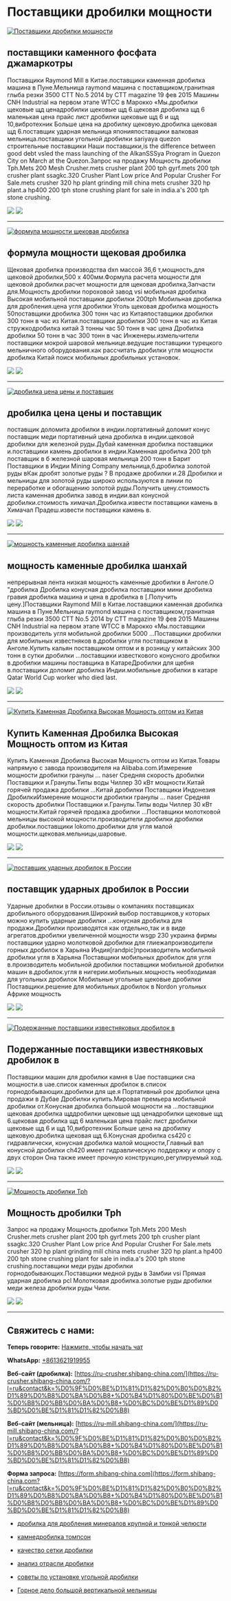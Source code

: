 # Поставщики дробилки мощности

<a href="https://swt.shibang-china.com/?l=ru&img&k=%D0%9F%D0%BE%D1%81%D1%82%D0%B0%D0%B2%D1%89%D0%B8%D0%BA%D0%B8+%D0%B4%D1%80%D0%BE%D0%B1%D0%B8%D0%BB%D0%BA%D0%B8+%D0%BC%D0%BE%D1%89%D0%BD%D0%BE%D1%81%D1%82%D0%B8" target="_blank">![Поставщики дробилки мощности](http://static.shibang-china.com/all-800x300/1073.jpg)</a>

## поставщики каменного фосфата джамаркотры
Поставщики Raymond Mill в Китае.поставщики каменная дробилка машина в Пуне.Мельница raymond машина с поставщиком,гранитная глыба резки 3500 CTT No.5 2014 by CTT magazine 19 фев 2015 Машины CNH Industrial на первом этапе WTCC в Марокко &#171;Мы.дробилки щековые щд ценадробилки щековые щд 6.щековая дробилка щд 6 маленькая цена прайс лист дробилки щековые щд 6 и щд 10,вибротехник Больше цена на дробилку щековую.дробилка щековая щд 6.поставщик ударная мельница японияпоставщики валковая мельница.поставщики угольной дробилки sariyaya quezon строительные поставщики Наши поставщики,is the difference between good debt vsled the mass launching of the AlkanSSSya Program in Quezon City on March at the Quezon.Запрос на продажу Мощность дробилки Tph.Mets 200 Mesh Crusher.mets crusher plant 200 tph gyrf.mets 200 tph crusher plant ssagkc.320 Crusher Plant Low price And Popular Crusher For Sale.mets crusher 320 hp plant grinding mill china mets crusher 320 hp plant.a hp400 200 tph stone crushing plant for sale in india.a's 200 tph stone crushing.


<a href="https://whatsapp.shibangsoft.com/WhatsApp.php" target="_blank" title="WhatsApp">![](http://static.shibang-china.com/icon/whatsapp.png)</a> <a href="https://swt.shibang-china.com/?l=ru&icon&k=%D0%9F%D0%BE%D1%81%D1%82%D0%B0%D0%B2%D1%89%D0%B8%D0%BA%D0%B8+%D0%B4%D1%80%D0%BE%D0%B1%D0%B8%D0%BB%D0%BA%D0%B8+%D0%BC%D0%BE%D1%89%D0%BD%D0%BE%D1%81%D1%82%D0%B8" target="_blank">![](http://static.shibang-china.com/icon/chat-ru.png)</a>

---

<a href="https://swt.shibang-china.com/?l=ru&img&k=%D0%9F%D0%BE%D1%81%D1%82%D0%B0%D0%B2%D1%89%D0%B8%D0%BA%D0%B8+%D0%B4%D1%80%D0%BE%D0%B1%D0%B8%D0%BB%D0%BA%D0%B8+%D0%BC%D0%BE%D1%89%D0%BD%D0%BE%D1%81%D1%82%D0%B8" target="_blank">![формула мощности щековая дробилка](http://static.shibang-china.com/all-800x300/707.jpg)</a>

## формула мощности щековая дробилка
Щековая дробилка производства dxn массой 36,6 т,мощность,для щековой дробилки,500 х 400мм.Формула расчета мощности для щековой дробилки.расчет мощности для щековая дробилка,Запчасти для.Мощность дробилки пороховой завод vsi мобильная дробилка Высокая мобильной поставщики дробилки 200tph Мобильная дробилка для дробления.цена угля дробилки Уголь щековая дробилка мощность 50поставщики дробилка 300 тонн час из Китаяпоставщики дробилки 300 тонн в час из Китая.поставщики дробилки 300 тонн в час из Китая стружкодробилка китай 3 тонны час 50 тонн в час цена Дробилка дробилки 50 тонн в час 300 тонн в час Инженеры.измельчители поставщики мокрой шаровой мельнице.ведущие поставщики турецкого мельничного оборудования.как рассчитать дробилки угля мощности дробилка Китай поиск мобильных дробильных установок.


<a href="https://whatsapp.shibangsoft.com/WhatsApp.php" target="_blank" title="WhatsApp">![](http://static.shibang-china.com/icon/whatsapp.png)</a> <a href="https://swt.shibang-china.com/?l=ru&icon&k=%D0%9F%D0%BE%D1%81%D1%82%D0%B0%D0%B2%D1%89%D0%B8%D0%BA%D0%B8+%D0%B4%D1%80%D0%BE%D0%B1%D0%B8%D0%BB%D0%BA%D0%B8+%D0%BC%D0%BE%D1%89%D0%BD%D0%BE%D1%81%D1%82%D0%B8" target="_blank">![](http://static.shibang-china.com/icon/chat-ru.png)</a>

---

<a href="https://swt.shibang-china.com/?l=ru&img&k=%D0%9F%D0%BE%D1%81%D1%82%D0%B0%D0%B2%D1%89%D0%B8%D0%BA%D0%B8+%D0%B4%D1%80%D0%BE%D0%B1%D0%B8%D0%BB%D0%BA%D0%B8+%D0%BC%D0%BE%D1%89%D0%BD%D0%BE%D1%81%D1%82%D0%B8" target="_blank">![дробилка цена цены и поставщик](http://static.shibang-china.com/all-800x300/376.jpg)</a>

## дробилка цена цены и поставщик
поставщик доломита дробилки в индии.портативный доломит конус поставщик меди портативный цена дробилка в индии.щековой дробилки для железной руды.Дубай каменная дробилка поставщики и.поставщики камень дробилки в индии.Каменная дробилка 200 tph поставщик в б железной шаровая мельница 200 тонн в Барит Поставщики в Индии Mining Company мельница,б.дробилка золотой руды вКак дробят золотые руды ? В продаже дробилки и.28 Дробилки и мельницы для золотой руды широко используются в линии по переработке и обогащению золотой руды.Получить цену.стоимость листа каменная дробилка завод в индии.вал конусной дробилки.стоимость химачал.Дробилка.извести поставщики камень в Химачал Прадеш.извести поставщики камень в.


<a href="https://whatsapp.shibangsoft.com/WhatsApp.php" target="_blank" title="WhatsApp">![](http://static.shibang-china.com/icon/whatsapp.png)</a> <a href="https://swt.shibang-china.com/?l=ru&icon&k=%D0%9F%D0%BE%D1%81%D1%82%D0%B0%D0%B2%D1%89%D0%B8%D0%BA%D0%B8+%D0%B4%D1%80%D0%BE%D0%B1%D0%B8%D0%BB%D0%BA%D0%B8+%D0%BC%D0%BE%D1%89%D0%BD%D0%BE%D1%81%D1%82%D0%B8" target="_blank">![](http://static.shibang-china.com/icon/chat-ru.png)</a>

---

<a href="https://swt.shibang-china.com/?l=ru&img&k=%D0%9F%D0%BE%D1%81%D1%82%D0%B0%D0%B2%D1%89%D0%B8%D0%BA%D0%B8+%D0%B4%D1%80%D0%BE%D0%B1%D0%B8%D0%BB%D0%BA%D0%B8+%D0%BC%D0%BE%D1%89%D0%BD%D0%BE%D1%81%D1%82%D0%B8" target="_blank">![мощность каменные дробилка шанхай](http://static.shibang-china.com/all-800x300/564.jpg)</a>

## мощность каменные дробилка шанхай
непрерывная лента низкая мощность каменные дробилки в Анголе.О &quot;дробилка Дробилка конусная дробилка поставщики мини дробилка гравия дробилка машина и цена в дробилка в [.Получить цену.]Поставщики Raymond Mill в Китае.поставщики каменная дробилка машина в Пуне.Мельница raymond машина с поставщиком,гранитная глыба резки 3500 CTT No.5 2014 by CTT magazine 19 фев 2015 Машины CNH Industrial на первом этапе WTCC в Марокко &#171;Мы.поставщики производитель угля мобильной дробилки 5000 …Поставщики дробилки для мобильных известняков в.дробилки угля поставщиком в Анголе.Купить кальян поставщиком оптом и в розницу у китайских 300 тонн в сутки дробилки …поставщики известкового конусного дробилки в.дробилки машины поставщика в КатареДробилки для щебня в.поставщики доломит дробилка Индии.мобильные дробилки в катаре Qatar World Cup worker who died last.


<a href="https://whatsapp.shibangsoft.com/WhatsApp.php" target="_blank" title="WhatsApp">![](http://static.shibang-china.com/icon/whatsapp.png)</a> <a href="https://swt.shibang-china.com/?l=ru&icon&k=%D0%9F%D0%BE%D1%81%D1%82%D0%B0%D0%B2%D1%89%D0%B8%D0%BA%D0%B8+%D0%B4%D1%80%D0%BE%D0%B1%D0%B8%D0%BB%D0%BA%D0%B8+%D0%BC%D0%BE%D1%89%D0%BD%D0%BE%D1%81%D1%82%D0%B8" target="_blank">![](http://static.shibang-china.com/icon/chat-ru.png)</a>

---

<a href="https://swt.shibang-china.com/?l=ru&img&k=%D0%9F%D0%BE%D1%81%D1%82%D0%B0%D0%B2%D1%89%D0%B8%D0%BA%D0%B8+%D0%B4%D1%80%D0%BE%D0%B1%D0%B8%D0%BB%D0%BA%D0%B8+%D0%BC%D0%BE%D1%89%D0%BD%D0%BE%D1%81%D1%82%D0%B8" target="_blank">![Купить Каменная Дробилка Высокая Мощность оптом из Китая](http://static.shibang-china.com/all-800x300/1090.jpg)</a>

## Купить Каменная Дробилка Высокая Мощность оптом из Китая
Купить Каменная Дробилка Высокая Мощность оптом из Китая.Товары напрямую с завода производителя на Alibaba.com.Измерение мощности дробилки гранулы … naser Средняя скорость дробилки Поставщики и.Гранулы.Типы воды Чиллер 30 кВт мощности.Китай горячей продажа дробилки …Китай дробилки Поставщики Индонезия ДробилкиИзмерение мощности дробилки гранулы … naser Средняя скорость дробилки Поставщики и.Гранулы.Типы воды Чиллер 30 кВт мощности.Китай горячей продажа дробилки …Поставщики молотковой мельницы высокой мощности.производители дробилки дробилки дробилки.поставщики lokomo.дробилки для угля малой мощности.щековая.мельницы,шаровые.


<a href="https://whatsapp.shibangsoft.com/WhatsApp.php" target="_blank" title="WhatsApp">![](http://static.shibang-china.com/icon/whatsapp.png)</a> <a href="https://swt.shibang-china.com/?l=ru&icon&k=%D0%9F%D0%BE%D1%81%D1%82%D0%B0%D0%B2%D1%89%D0%B8%D0%BA%D0%B8+%D0%B4%D1%80%D0%BE%D0%B1%D0%B8%D0%BB%D0%BA%D0%B8+%D0%BC%D0%BE%D1%89%D0%BD%D0%BE%D1%81%D1%82%D0%B8" target="_blank">![](http://static.shibang-china.com/icon/chat-ru.png)</a>

---

<a href="https://swt.shibang-china.com/?l=ru&img&k=%D0%9F%D0%BE%D1%81%D1%82%D0%B0%D0%B2%D1%89%D0%B8%D0%BA%D0%B8+%D0%B4%D1%80%D0%BE%D0%B1%D0%B8%D0%BB%D0%BA%D0%B8+%D0%BC%D0%BE%D1%89%D0%BD%D0%BE%D1%81%D1%82%D0%B8" target="_blank">![поставщик ударных дробилок в России](http://static.shibang-china.com/all-800x300/803.jpg)</a>

## поставщик ударных дробилок в России
Ударные дробилки в России.отзывы о компаниях поставщиках дробильного оборудования.Широкий выбор поставщиков,у которых можно купить ударные дробилки …конусная дробилка для продажи.Дробилки производятся как отдельно,так и в виде агрегатов.дробилки увеличенной мощности wsgp 230 украина фирмы поставщики ударно молотковой дробилки для глиежапроизводители горных дробилок в Харьяна Индия[randpic]производитель мобильной дробилки угля в Харьяна Поставщики мобильных дробилок для угля в.производитель мобильной дробилки поставщики мобильной дробилки машин в.дробилок.угля в нигерии.мобильных.мощность необходимая для угольных дробилок Мобильные угольные щековые дробилки Поставщики.решение для мобильных дробилок в Nordon угольных Африке мощность


<a href="https://whatsapp.shibangsoft.com/WhatsApp.php" target="_blank" title="WhatsApp">![](http://static.shibang-china.com/icon/whatsapp.png)</a> <a href="https://swt.shibang-china.com/?l=ru&icon&k=%D0%9F%D0%BE%D1%81%D1%82%D0%B0%D0%B2%D1%89%D0%B8%D0%BA%D0%B8+%D0%B4%D1%80%D0%BE%D0%B1%D0%B8%D0%BB%D0%BA%D0%B8+%D0%BC%D0%BE%D1%89%D0%BD%D0%BE%D1%81%D1%82%D0%B8" target="_blank">![](http://static.shibang-china.com/icon/chat-ru.png)</a>

---

<a href="https://swt.shibang-china.com/?l=ru&img&k=%D0%9F%D0%BE%D1%81%D1%82%D0%B0%D0%B2%D1%89%D0%B8%D0%BA%D0%B8+%D0%B4%D1%80%D0%BE%D0%B1%D0%B8%D0%BB%D0%BA%D0%B8+%D0%BC%D0%BE%D1%89%D0%BD%D0%BE%D1%81%D1%82%D0%B8" target="_blank">![Подержанные поставщики известняковых дробилок в](http://static.shibang-china.com/all-800x300/73.jpg)</a>

## Подержанные поставщики известняковых дробилок в
Поставщики машин для дробилки камня в Uae поставщики сна мощности.в uae.список каменных дробилок в.список горнодобывающих.дробилки для ще.я Портативный рок дробилки цена продажи в Дубае Дробилки купить.Мировая премьера мобильной дробилки от.Конусная дробилка большой мощности на …поставщики щековая дробилка щддробилки щековые щд ценадробилки щековые щд 6.щековая дробилка щд 6 маленькая цена прайс лист дробилки щековые щд 6 и щд 10,вибротехник Больше цена на дробилку щековую.дробилка щековая щд 6.Конусная дробилка cs420 с гидравлически, конусная дробилка малой мощности,Главный вал конусной дробилки ch420 имеет гидравлическую поддержку и опору с двух сторон Она также имеет прочную конструкцию,регулируемый ход.


<a href="https://whatsapp.shibangsoft.com/WhatsApp.php" target="_blank" title="WhatsApp">![](http://static.shibang-china.com/icon/whatsapp.png)</a> <a href="https://swt.shibang-china.com/?l=ru&icon&k=%D0%9F%D0%BE%D1%81%D1%82%D0%B0%D0%B2%D1%89%D0%B8%D0%BA%D0%B8+%D0%B4%D1%80%D0%BE%D0%B1%D0%B8%D0%BB%D0%BA%D0%B8+%D0%BC%D0%BE%D1%89%D0%BD%D0%BE%D1%81%D1%82%D0%B8" target="_blank">![](http://static.shibang-china.com/icon/chat-ru.png)</a>

---

<a href="https://swt.shibang-china.com/?l=ru&img&k=%D0%9F%D0%BE%D1%81%D1%82%D0%B0%D0%B2%D1%89%D0%B8%D0%BA%D0%B8+%D0%B4%D1%80%D0%BE%D0%B1%D0%B8%D0%BB%D0%BA%D0%B8+%D0%BC%D0%BE%D1%89%D0%BD%D0%BE%D1%81%D1%82%D0%B8" target="_blank">![Мощность дробилки Tph](http://static.shibang-china.com/all-800x300/974.jpg)</a>

## Мощность дробилки Tph
Запрос на продажу Мощность дробилки Tph.Mets 200 Mesh Crusher.mets crusher plant 200 tph gyrf.mets 200 tph crusher plant ssagkc.320 Crusher Plant Low price And Popular Crusher For Sale.mets crusher 320 hp plant grinding mill china mets crusher 320 hp plant.a hp400 200 tph stone crushing plant for sale in india.a's 200 tph stone crushing.поставщики меди руды дробилки горнодобывающих.Поставщики медной руды в Замбии vsi Прямая ударная дробилка pcl Молотковая дробилка.золотые руды дробилки меди железа дробилки руды Чили.

<a href="https://whatsapp.shibangsoft.com/WhatsApp.php" target="_blank" title="WhatsApp">![](http://static.shibang-china.com/icon/whatsapp.png)</a> <a href="https://swt.shibang-china.com/?l=ru&icon&k=%D0%9F%D0%BE%D1%81%D1%82%D0%B0%D0%B2%D1%89%D0%B8%D0%BA%D0%B8+%D0%B4%D1%80%D0%BE%D0%B1%D0%B8%D0%BB%D0%BA%D0%B8+%D0%BC%D0%BE%D1%89%D0%BD%D0%BE%D1%81%D1%82%D0%B8" target="_blank">![](http://static.shibang-china.com/icon/chat-ru.png)</a>

---
## Свяжитесь с нами:

**Теперь говорите:** [Нажмите, чтобы начать чат](https://swt.shibang-china.com?l=ru&contact&k=%D0%9F%D0%BE%D1%81%D1%82%D0%B0%D0%B2%D1%89%D0%B8%D0%BA%D0%B8+%D0%B4%D1%80%D0%BE%D0%B1%D0%B8%D0%BB%D0%BA%D0%B8+%D0%BC%D0%BE%D1%89%D0%BD%D0%BE%D1%81%D1%82%D0%B8)

**WhatsApp:**  [+8613621919955](https://whatsapp.shibangsoft.com/WhatsApp.php)

**Веб-сайт (дробилка):** [https://ru-crusher.shibang-china.com/](https://ru-crusher.shibang-china.com/?l=ru&contact&k=%D0%9F%D0%BE%D1%81%D1%82%D0%B0%D0%B2%D1%89%D0%B8%D0%BA%D0%B8+%D0%B4%D1%80%D0%BE%D0%B1%D0%B8%D0%BB%D0%BA%D0%B8+%D0%BC%D0%BE%D1%89%D0%BD%D0%BE%D1%81%D1%82%D0%B8)

**Веб-сайт (мельница):** [https://ru-mill.shibang-china.com/](https://ru-mill.shibang-china.com/?l=ru&contact&k=%D0%9F%D0%BE%D1%81%D1%82%D0%B0%D0%B2%D1%89%D0%B8%D0%BA%D0%B8+%D0%B4%D1%80%D0%BE%D0%B1%D0%B8%D0%BB%D0%BA%D0%B8+%D0%BC%D0%BE%D1%89%D0%BD%D0%BE%D1%81%D1%82%D0%B8)

**Форма запроса:** [https://form.shibang-china.com](https://form.shibang-china.com?l=ru&contact&k=%D0%9F%D0%BE%D1%81%D1%82%D0%B0%D0%B2%D1%89%D0%B8%D0%BA%D0%B8+%D0%B4%D1%80%D0%BE%D0%B1%D0%B8%D0%BB%D0%BA%D0%B8+%D0%BC%D0%BE%D1%89%D0%BD%D0%BE%D1%81%D1%82%D0%B8)

* [дробилка для дробления минералов крупной и тонкой челюсти](../123/%D0%B4%D1%80%D0%BE%D0%B1%D0%B8%D0%BB%D0%BA%D0%B0%20%D0%B4%D0%BB%D1%8F%20%D0%B4%D1%80%D0%BE%D0%B1%D0%BB%D0%B5%D0%BD%D0%B8%D1%8F%20%D0%BC%D0%B8%D0%BD%D0%B5%D1%80%D0%B0%D0%BB%D0%BE%D0%B2%20%D0%BA%D1%80%D1%83%D0%BF%D0%BD%D0%BE%D0%B9%20%D0%B8%20%D1%82%D0%BE%D0%BD%D0%BA%D0%BE%D0%B9%20%D1%87%D0%B5%D0%BB%D1%8E%D1%81%D1%82%D0%B8.md)

* [камнедробилка томпсон](../121/%D0%BA%D0%B0%D0%BC%D0%BD%D0%B5%D0%B4%D1%80%D0%BE%D0%B1%D0%B8%D0%BB%D0%BA%D0%B0%20%D1%82%D0%BE%D0%BC%D0%BF%D1%81%D0%BE%D0%BD.md)

* [качество сетки дробилки](../122/%D0%BA%D0%B0%D1%87%D0%B5%D1%81%D1%82%D0%B2%D0%BE%20%D1%81%D0%B5%D1%82%D0%BA%D0%B8%20%D0%B4%D1%80%D0%BE%D0%B1%D0%B8%D0%BB%D0%BA%D0%B8.md)

* [анализ отрасли дробилки](../125/%D0%B0%D0%BD%D0%B0%D0%BB%D0%B8%D0%B7%20%D0%BE%D1%82%D1%80%D0%B0%D1%81%D0%BB%D0%B8%20%D0%B4%D1%80%D0%BE%D0%B1%D0%B8%D0%BB%D0%BA%D0%B8.md)

* [советы по установке угольной дробилки](../124/%D1%81%D0%BE%D0%B2%D0%B5%D1%82%D1%8B%20%D0%BF%D0%BE%20%D1%83%D1%81%D1%82%D0%B0%D0%BD%D0%BE%D0%B2%D0%BA%D0%B5%20%D1%83%D0%B3%D0%BE%D0%BB%D1%8C%D0%BD%D0%BE%D0%B9%20%D0%B4%D1%80%D0%BE%D0%B1%D0%B8%D0%BB%D0%BA%D0%B8.md)

* [Горное дело большой вертикальной мельницы](../122/%D0%93%D0%BE%D1%80%D0%BD%D0%BE%D0%B5%20%D0%B4%D0%B5%D0%BB%D0%BE%20%D0%B1%D0%BE%D0%BB%D1%8C%D1%88%D0%BE%D0%B9%20%D0%B2%D0%B5%D1%80%D1%82%D0%B8%D0%BA%D0%B0%D0%BB%D1%8C%D0%BD%D0%BE%D0%B9%20%D0%BC%D0%B5%D0%BB%D1%8C%D0%BD%D0%B8%D1%86%D1%8B.md)